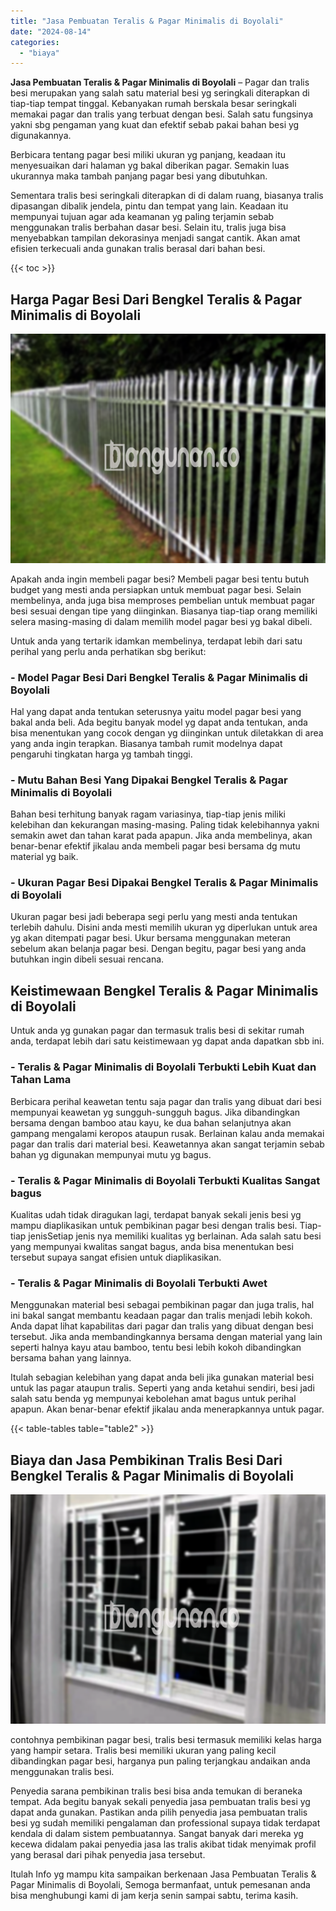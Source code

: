 ```yaml
---
title: "Jasa Pembuatan Teralis & Pagar Minimalis di Boyolali"
date: "2024-08-14"
categories: 
  - "biaya"
---
```


**Jasa Pembuatan Teralis & Pagar Minimalis di Boyolali** – Pagar dan tralis besi merupakan yang salah satu material besi yg seringkali diterapkan di tiap-tiap tempat tinggal. Kebanyakan rumah berskala besar seringkali memakai pagar dan tralis yang terbuat dengan besi. Salah satu fungsinya yakni sbg pengaman yang kuat dan efektif sebab pakai bahan besi yg digunakannya.

Berbicara tentang pagar besi miliki ukuran yg panjang, keadaan itu menyesuaikan dari halaman yg bakal diberikan pagar. Semakin luas ukurannya maka tambah panjang pagar besi yang dibutuhkan.

Sementara tralis besi seringkali diterapkan di di dalam ruang, biasanya tralis dipasangan dibalik jendela, pintu dan tempat yang lain. Keadaan itu mempunyai tujuan agar ada keamanan yg paling terjamin sebab menggunakan tralis berbahan dasar besi. Selain itu, tralis juga bisa menyebabkan tampilan dekorasinya menjadi sangat cantik. Akan amat efisien terkecuali anda gunakan tralis berasal dari bahan besi.

{{< toc >}}

## Harga Pagar Besi Dari Bengkel Teralis & Pagar Minimalis di Boyolali

![Jasa Pembuatan Teralis & Pagar Minimalis di Boyolali](/images/pagar-minimalis-murah-34.png)

Apakah anda ingin membeli pagar besi? Membeli pagar besi tentu butuh budget yang mesti anda persiapkan untuk membuat pagar besi. Selain membelinya, anda juga bisa memproses pembelian untuk membuat pagar besi sesuai dengan tipe yang diinginkan. Biasanya tiap-tiap orang memiliki selera masing-masing di dalam memilih model pagar besi yg bakal dibeli.

Untuk anda yang tertarik idamkan membelinya, terdapat lebih dari satu perihal yang perlu anda perhatikan sbg berikut:
### \- Model Pagar Besi Dari Bengkel Teralis & Pagar Minimalis di Boyolali

Hal yang dapat anda tentukan seterusnya yaitu model pagar besi yang bakal anda beli. Ada begitu banyak model yg dapat anda tentukan, anda bisa menentukan yang cocok dengan yg diinginkan untuk diletakkan di area yang anda ingin terapkan. Biasanya tambah rumit modelnya dapat pengaruhi tingkatan harga yg tambah tinggi.

### \- Mutu Bahan Besi Yang Dipakai Bengkel Teralis & Pagar Minimalis di Boyolali

Bahan besi terhitung banyak ragam variasinya, tiap-tiap jenis miliki kelebihan dan kekurangan masing-masing. Paling tidak kelebihannya yakni semakin awet dan tahan karat pada apapun. Jika anda membelinya, akan benar-benar efektif jikalau anda membeli pagar besi bersama dg mutu material yg baik.

### \- Ukuran Pagar Besi Dipakai Bengkel Teralis & Pagar Minimalis di Boyolali

Ukuran pagar besi jadi beberapa segi perlu yang mesti anda tentukan terlebih dahulu. Disini anda mesti memilih ukuran yg diperlukan untuk area yg akan ditempati pagar besi. Ukur bersama menggunakan meteran sebelum akan belanja pagar besi. Dengan begitu, pagar besi yang anda butuhkan ingin dibeli sesuai rencana.

## Keistimewaan Bengkel Teralis & Pagar Minimalis di Boyolali

Untuk anda yg gunakan pagar dan termasuk tralis besi di sekitar rumah anda, terdapat lebih dari satu keistimewaan yg dapat anda dapatkan sbb ini.

### \- Teralis & Pagar Minimalis di Boyolali Terbukti Lebih Kuat dan Tahan Lama

Berbicara perihal keawetan tentu saja pagar dan tralis yang dibuat dari besi mempunyai keawetan yg sungguh-sungguh bagus. Jika dibandingkan bersama dengan bamboo atau kayu, ke dua bahan selanjutnya akan gampang mengalami keropos ataupun rusak. Berlainan kalau anda memakai pagar dan tralis dari material besi. Keawetannya akan sangat terjamin sebab bahan yg digunakan mempunyai mutu yg bagus.

### \- Teralis & Pagar Minimalis di Boyolali Terbukti Kualitas Sangat bagus

Kualitas udah tidak diragukan lagi, terdapat banyak sekali jenis besi yg mampu diaplikasikan untuk pembikinan pagar besi dengan tralis besi. Tiap-tiap jenisSetiap jenis nya memiliki kualitas yg berlainan. Ada salah satu besi yang mempunyai kwalitas sangat bagus, anda bisa menentukan besi tersebut supaya sangat efisien untuk diaplikasikan.

### \- Teralis & Pagar Minimalis di Boyolali Terbukti Awet

Menggunakan material besi sebagai pembikinan pagar dan juga tralis, hal ini bakal sangat membantu keadaan pagar dan tralis menjadi lebih kokoh. Anda dapat lihat kapabilitas dari pagar dan tralis yang dibuat dengan besi tersebut. Jika anda membandingkannya bersama dengan material yang lain seperti halnya kayu atau bamboo, tentu besi lebih kokoh dibandingkan bersama bahan yang lainnya.

Itulah sebagian kelebihan yang dapat anda beli jika gunakan material besi untuk las pagar ataupun tralis. Seperti yang anda ketahui sendiri, besi jadi salah satu benda yg mempunyai kebolehan amat bagus untuk perihal apapun. Akan benar-benar efektif jikalau anda menerapkannya untuk pagar.

{{< table-tables table="table2" >}}

## Biaya dan Jasa Pembikinan Tralis Besi Dari Bengkel Teralis & Pagar Minimalis di Boyolali

![Jasa Pembuatan Teralis & Pagar Minimalis di Boyolali](/images/teralis-minimalis-murah-21.png)

contohnya pembikinan pagar besi, tralis besi termasuk memiliki kelas harga yang hampir setara. Tralis besi memiliki ukuran yang paling kecil dibandingkan pagar besi, harganya pun paling terjangkau andaikan anda menggunakan tralis besi.

Penyedia sarana pembikinan tralis besi bisa anda temukan di beraneka tempat. Ada begitu banyak sekali penyedia jasa pembuatan tralis besi yg dapat anda gunakan. Pastikan anda pilih penyedia jasa pembuatan tralis besi yg sudah memiliki pengalaman dan professional supaya tidak terdapat kendala di dalam sistem pembuatannya. Sangat banyak dari mereka yg kecewa didalam pakai penyedia jasa las tralis akibat tidak menyimak profil yang berasal dari pihak penyedia jasa tersebut.

Itulah Info yg mampu kita sampaikan berkenaan Jasa Pembuatan Teralis & Pagar Minimalis di Boyolali, Semoga bermanfaat, untuk pemesanan anda bisa menghubungi kami di jam kerja senin sampai sabtu, terima kasih.
